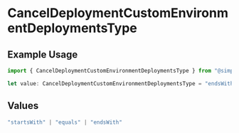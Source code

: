 # CancelDeploymentCustomEnvironmentDeploymentsType

## Example Usage

```typescript
import { CancelDeploymentCustomEnvironmentDeploymentsType } from "@simplesagar/vercel/models/canceldeploymentop.js";

let value: CancelDeploymentCustomEnvironmentDeploymentsType = "endsWith";
```

## Values

```typescript
"startsWith" | "equals" | "endsWith"
```